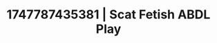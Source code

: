 ---
categories:
- Skin-to-skin fantasy
- ASMR tingles
- Bedroom eyes
- Flushed skin
- Safe for work
image: /assets/images/1747787435381.jpg
layout: post
seo:
  description: Featured content with premium Scat Fetish, ABDL Play. HD images available.
  keywords: Scat Fetish, ABDL Play
  og_image: /assets/images/1747787435381.jpg
  schema_type: VisualArtwork
tags:
- ABDL Play
- '#1747787435381'
- Scat Fetish
title: 1747787435381 | Scat Fetish ABDL Play
---